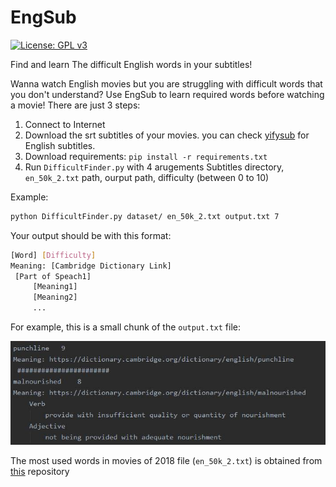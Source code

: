 # EngSub
 [![License: GPL v3](https://img.shields.io/badge/License-GPLv3-blue.svg)](https://www.gnu.org/licenses/gpl-3.0)
 
Find and learn The difficult English words in your subtitles!

Wanna watch English movies but you are struggling with difficult words that you don't understand? Use EngSub to learn required words before watching a movie! There are just 3 steps:
1. Connect to Internet
2. Download the srt subtitles of your movies. you can check [yifysub](https://yifysub.net/) for English subtitles.
3. Download requirements: `pip install -r requirements.txt`
4. Run `DifficultFinder.py` with 4 arugements Subtitles directory, `en_50k_2.txt` path, ourput path, difficulty (between 0 to 10)

Example:

```sh
python DifficultFinder.py dataset/ en_50k_2.txt output.txt 7
```
 
 Your output should be with this format:
 
 ```sh
 [Word] [Difficulty]
 Meaning: [Cambridge Dictionary Link]
  [Part of Speach1]
      [Meaning1]
      [Meaning2]
      ...
 ```
 For example, this is a small chunk of the `output.txt` file:
 
![an example of expected output](https://raw.githubusercontent.com/amirmohammadkz/EngSub/master/assets/output.jpg)



The most used words in movies of 2018 file (`en_50k_2.txt`) is obtained from [this](https://github.com/hermitdave/FrequencyWords) repository
